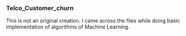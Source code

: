 ### Telco_Customer_churn
This is not an original creation. I came across the files while doing basic implementation of algorithms of Machine Learning.

